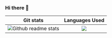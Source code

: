 ### Hi there 👋

<!-- https://github-readme-stats-ssggoku.vercel.app/api/ -->
<!-- 
![Shrivatsa's github stats](https://github-readme-stats.vercel.app/api/?username=shrivatsaBhatP&custom_title=Shrivatsa's%20Github%20Stats&show_icons=true&layout=default&hide_border=true&text_color=3E4034&title_color=262621&icon_color=A5A69C&card_width=100&hide=contribs)
-->
<!--
![Most Used Languages](https://github-readme-stats.vercel.app/api/top-langs/?username=shrivatsaBhatP&layout=compact&langs_count=5&hide_border=true&text_color=3E4034&title_color=262621&icon_color=A5A69C) 
-->

<!--
**shrivatsaBhatP/shrivatsaBhatP** is a ✨ _special_ ✨ repository because its `README.md` (this file) appears on your GitHub profile.

Here are some ideas to get you started:

- 🔭 I’m currently working on ...
- 🌱 I’m currently learning ...
- 👯 I’m looking to collaborate on ...
- 🤔 I’m looking for help with ...
- 💬 Ask me about ...
- 📫 How to reach me: ...
- 😄 Pronouns: ...
- ⚡ Fun fact: ...
-->

Git stats                  |  Languages Used
:-------------------------:|:-------------------------:
![Github readme stats](https://github-readme-stats-ssggoku.vercel.app/api/?username=shrivatsaBhatP&custom_title=Shrivatsa's%20Github%20Stats&show_icons=true&layout=default&hide_border=true&text_color=3E4034&title_color=262621&icon_color=A5A69C&card_width=100&hide=contribs&count_private=true&hide_title=true&include_all_commits=true)  |  ![](https://github-readme-stats-ssggoku.vercel.app/api/top-langs/?username=shrivatsaBhatP&layout=compact&langs_count=5&hide_border=true&text_color=3E4034&title_color=262621&icon_color=A5A69C&hide_title=true)
